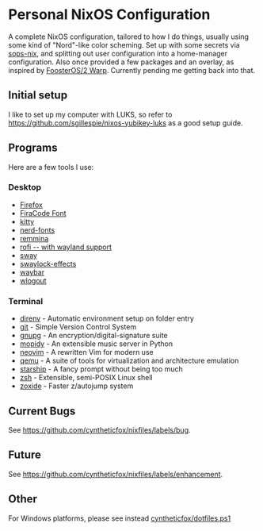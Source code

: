 # Personal NixOS Configuration

A complete NixOS configuration, tailored to how I do things, usually using some kind of "Nord"-like color scheming. Set up with some secrets via [sops-nix](https://github.com/Mic92/sops-nix), and splitting out user configuration into a home-manager configuration. Also once provided a few packages and an overlay, as inspired by [FoosterOS/2 Warp](https://github.com/lilyinstarlight/foosteros). Currently pending me getting back into that.

## Initial setup

I like to set up my computer with LUKS, so refer to <https://github.com/sgillespie/nixos-yubikey-luks> as a good setup guide.

## Programs

Here are a few tools I use:

### Desktop

- [Firefox](https://firefox.com/)
- [FiraCode Font](https://github.com/tonsky/FiraCode)
- [kitty](https://github.com/kovidgoyal/kitty)
- [nerd-fonts](https://github.com/ryanoasis/nerd-fonts)
- [remmina](https://gitlab.com/Remmina/Remmina)
- [rofi -- with wayland support](https://github.com/lbonn/rofi)
- [sway](https://github.com/swaywm/sway)
- [swaylock-effects](https://github.com/mortie/swaylock-effects)
- [waybar](https://github.com/Alexays/Waybar)
- [wlogout](https://github.com/ArtsyMacaw/wlogout)

### Terminal

- [direnv](https://github.com/direnv/direnv) - Automatic environment setup on folder entry
- [git](https://github.com/git/git) - Simple Version Control System
- [gnupg](https://gnupg.org/) - An encryption/digital-signature suite
- [mopidy](https://github.com/mopidy/mopdiy) - An extensible music server in Python
- [neovim](https://github.com/neovim/neovim) - A rewritten Vim for modern use
- [qemu](https://www.qemu.org) - A suite of tools for virtualization and architecture emulation
- [starship](https://github.com/starship/starship) - A fancy prompt without being too much
- [zsh](https://www.zsh.org/) - Extensible, semi-POSIX Linux shell
- [zoxide](https://github.com/ajeetdsouza/zoxide) - Faster z/autojump system

## Current Bugs

See <https://github.com/cyntheticfox/nixfiles/labels/bug>.

## Future

See <https://github.com/cyntheticfox/nixfiles/labels/enhancement>.

## Other

For Windows platforms, please see instead [cyntheticfox/dotfiles.ps1](https://github.com/cyntheticfox/dotfiles.ps1)

